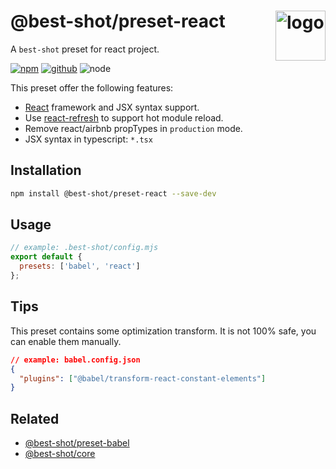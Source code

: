 # @best-shot/preset-react <img src="https://cdn.jsdelivr.net/gh/best-shot/best-shot/packages/core/logo.svg" alt="logo" height="80" align="right">

A `best-shot` preset for react project.

[![npm][npm-badge]][npm-url]
[![github][github-badge]][github-url]
![node][node-badge]

[npm-url]: https://www.npmjs.com/package/@best-shot/preset-react
[npm-badge]: https://img.shields.io/npm/v/@best-shot/preset-react.svg?style=flat-square&logo=npm
[github-url]: https://github.com/best-shot/best-shot/tree/master/packages/preset-react
[github-badge]: https://img.shields.io/npm/l/@best-shot/preset-react.svg?style=flat-square&colorB=blue&logo=github
[node-badge]: https://img.shields.io/node/v/@best-shot/preset-react.svg?style=flat-square&colorB=green&logo=node.js

This preset offer the following features:

- [React](https://reactjs.org/) framework and JSX syntax support.
- Use [react-refresh](https://github.com/pmmmwh/react-refresh-webpack-plugin) to support hot module reload.
- Remove react/airbnb propTypes in `production` mode.
- JSX syntax in typescript: `*.tsx`

## Installation

```bash
npm install @best-shot/preset-react --save-dev
```

## Usage

```mjs
// example: .best-shot/config.mjs
export default {
  presets: ['babel', 'react']
};
```

## Tips

This preset contains some optimization transform.
It is not 100% safe, you can enable them manually.

```json
// example: babel.config.json
{
  "plugins": ["@babel/transform-react-constant-elements"]
}
```

## Related

- [@best-shot/preset-babel](../preset-babel)
- [@best-shot/core](../core)

